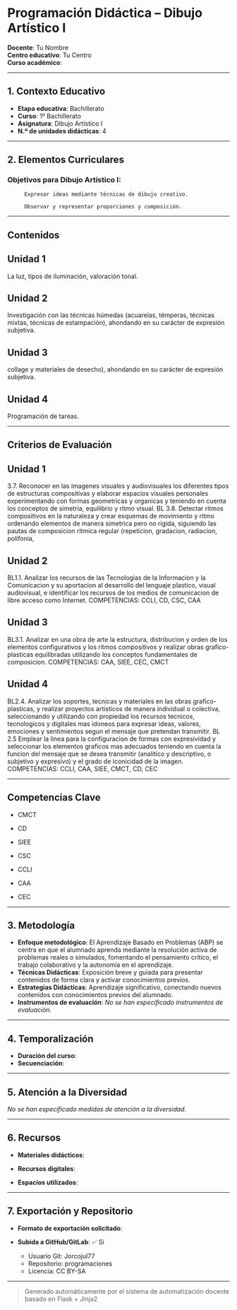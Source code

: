 # Programación Didáctica – Dibujo Artístico I

**Docente**: Tu Nombre  
**Centro educativo**: Tu Centro  
**Curso académico**:   

---

## 1. Contexto Educativo

- **Etapa educativa**: Bachillerato
- **Curso**: 1º Bachillerato
- **Asignatura**: Dibujo Artístico I
- **N.º de unidades didácticas**: 4

---
## 2. Elementos Curriculares

### Objetivos para Dibujo Artístico I:</h3>


  <ul>
    
      Expresar ideas mediante técnicas de dibujo creativo.
    
      Observar y representar proporciones y composición.
    
  </ul>


---

## Contenidos

## Unidad 1
La luz, tipos de iluminación, valoración tonal.

## Unidad 2
Investigación con las técnicas húmedas (acuarelas, témperas, técnicas mixtas, técnicas de estampación), ahondando en su carácter de expresión subjetiva.

## Unidad 3
collage y materiales de desecho), ahondando en su carácter de expresión subjetiva.

## Unidad 4
Programación de tareas.


---

## Criterios de Evaluación

## Unidad 1
3.7. Reconocer en las imagenes visuales y audiovisuales los diferentes tipos de estructuras compositivas
y elaborar espacios visuales personales experimentando con formas geometricas y organicas y teniendo
en cuenta los conceptos de simetria, equilibrio y ritmo visual. BL 3.8. Detectar ritmos compositivos en la
naturaleza y crear esquemas de movimiento y ritmo ordenando elementos de manera simetrica pero no
rigida, siguiendo las pautas de composicion ritmica regular (repeticion, gradacion, radiacion, polifonia,

## Unidad 2
BL1.1. Analizar los recursos de las Tecnologias de la Informacion y la Comunicacion y su aportacion al
desarrollo del lenguaje plastico, visual audiovisual, e identificar los recursos de los medios de
comunicacion de libre acceso como Internet.
COMPETENCIAS: CCLI, CD, CSC, CAA

## Unidad 3
BL3.1. Analizar en una obra de arte la estructura, distribucion y orden de los elementos configurativos y
los ritmos compositivos y realizar obras grafico-plasticas equilibradas utilizando los conceptos
fundamentales de composicion.
COMPETENCIAS: CAA, SIEE, CEC, CMCT

## Unidad 4
BL2.4. Analizar los soportes, tecnicas y materiales en las obras grafico- plasticas, y realizar proyectos
artisticos de manera individual o colectiva, seleccionando y utilizando con propiedad los recursos
tecnicos, tecnologicos y digitales mas idoneos para expresar ideas, valores, emociones y sentimientos
segun el mensaje que pretendan transmitir. BL 2.5 Emplear la linea para la configuracion de formas con
expresividad y seleccionar los elementos graficos mas adecuados teniendo en cuenta la funcion del
mensaje que se desea transmitir (analitico y descriptivo, o subjetivo y expresivo) y el grado de iconicidad
de la imagen.
COMPETENCIAS: CCLI, CAA, SIEE, CMCT, CD, CEC


---

## Competencias Clave


- CMCT

- CD

- SIEE

- CSC

- CCLI

- CAA

- CEC



---

## 3. Metodología

- **Enfoque metodológico**: El Aprendizaje Basado en Problemas (ABP) se centra en que el alumnado aprenda mediante la resolución activa de problemas reales o simulados, fomentando el pensamiento crítico, el trabajo colaborativo y la autonomía en el aprendizaje.
- **Técnicas Didácticas**: Exposición breve y guiada para presentar contenidos de forma clara y activar conocimientos previos.
- **Estrategias Didácticas**: Aprendizaje significativo, conectando nuevos contenidos con conocimientos previos del alumnado.
- **Instrumentos de evaluación**: _No se han especificado instrumentos de evaluación._

---
## 4. Temporalización

- **Duración del curso**: 
- **Secuenciación**:  
  

---

## 5. Atención a la Diversidad


_No se han especificado medidas de atención a la diversidad._

---

## 6. Recursos

- **Materiales didácticos**:  
  
- **Recursos digitales**:  
  
- **Espacios utilizados**: 

---

## 7. Exportación y Repositorio

- **Formato de exportación solicitado**: 
- **Subida a GitHub/GitLab**: ✅ Sí

  - Usuario Git: Jorcojul77
  - Repositorio: programaciones
  - Licencia: CC BY-SA


---

> Generado automáticamente por el sistema de automatización docente basado en Flask + Jinja2